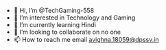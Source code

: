 - 👋 Hi, I’m @TechGaming-558
- 👀 I’m interested in Technology and Gaming 
- 🌱 I’m currently learning Hindi
- 💞️ I’m looking to collaborate on no one
- 📫 How to reach me email avighna.18059@dpssv.in

<!---
TechGaming-558/TechGaming-558 is a ✨ special ✨ repository because its `README.md` (this file) appears on your GitHub profile.
You can click the Preview link to take a look at your changes.
--->
